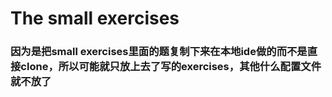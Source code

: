 # The small exercises
### 因为是把small exercises里面的题复制下来在本地ide做的而不是直接clone，所以可能就只放上去了写的exercises，其他什么配置文件就不放了

